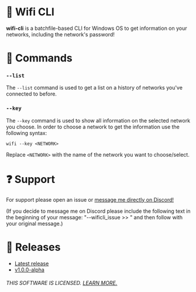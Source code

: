# 🛜 Wifi CLI 

**wifi-cli** is a batchfile-based CLI for Windows OS to get information on your networks, including the network's password! 
# 🚀 Commands

### `--list`
The `--list` command is used to get a list on a history of networks you've connected to before.

### `--key`
The `--key` command is used to show all information on the selected network you choose. In order to choose a network to get the information use the following syntax: 
```
wifi --key <NETWORK>
```
Replace `<NETWORK>` with the name of the network you want to choose/select.

# ❓ Support

For support please open an issue or [message me directly on Discord!](https://discord.com/users/1157526846229991544)

(If you decide to message me on Discord please include the following text in the beginning of your message: "--wificli_issue >> " and then follow with your original message.)

# 🎫 Releases
* [Latest release](https://github.com/myferr/wifi-cli/releases/latest)
* [v1.0.0-alpha](https://github.com/myferr/wifi-cli/releases/tag/v1.0.0-alpha)

###### THIS SOFTWARE IS LICENSED. [LEARN MORE.](LICENSE)
